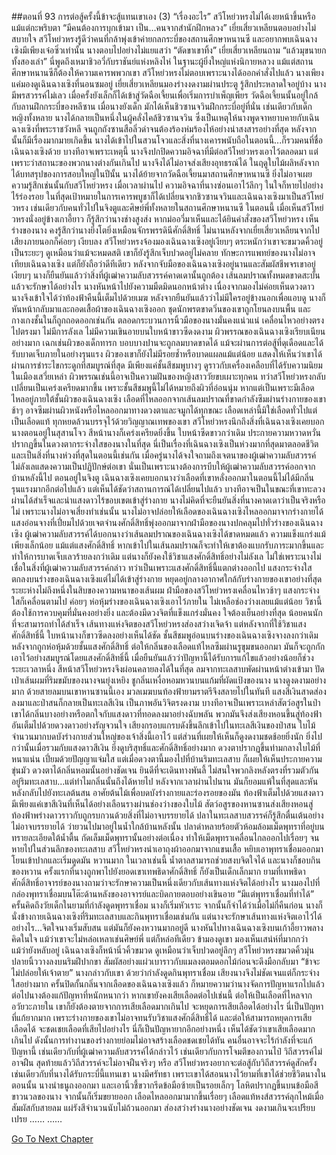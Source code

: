 ##ตอนที่ 93 การต่อสู้ครั้งนี้ข้าจะสู้แทนเขาเอง (3)
“เรื่องอะไร” สวีโหย่วหรงไม่ได้เงยหน้าขึ้นหรือแม้แต่กะพริบตา
“มีคนต้องการบุกเข้ามา เป็น...คนจากสำนักฝึกหลวง” เยี่ยเสี่ยวเหลียนตอบอย่างไม่สบายใจ
สวีโหย่วหรงรู้ดีว่าคนที่กล้าพุ่งเข้าค่ายกลกระบี่ของสถานศึกษาหนานซี และอยากพบเฉินฉางเซิงมีเพียงเจ๋อซิ่วเท่านั้น นางตอบไปอย่างไม่แยแสว่า “ตัดขาเขาทิ้ง”
เยี่ยเสี่ยวเหลียนถาม “แล้วมุขนายกทั้งสองเล่า”
นี่พูดถึงเหมาชิวอวี่กับราชันย์แห่งหลิงไห่ ในฐานะผู้ยิ่งใหญ่แห่งนิกายหลวง แม้แต่สถานศึกษาหนานซีก็ต้องให้ความเคารพพวกเขา
สวีโหย่วหรงไม่ตอบเพราะนางได้ออกคำสั่งไปแล้ว
นางเพียงแค่มองดูเฉินฉางเซิงที่นอนซมอยู่
เยี่ยเสี่ยวเหลียนมองร่างงดงามผ่านประตู รู้สึกประหลาดใจอยู่บ้าง
นางมีพรสวรรค์ไม่เลว เมื่อครั้งยังเล็กก็ได้เข้าสู่วัดฉือเจี้ยนเพื่อเริ่มการบำเพ็ญเพียร
วัดฉือเจี้ยนนั้นอยู่ใกล้กับลานฝึกกระบี่ของหลีซาน เมื่อนางยังเด็ก มักได้เห็นชิวซานจวินฝึกกระบี่อยู่ที่นั่น เช่นเดียวกับเด็กหญิงทั้งหลาย นางได้กลายเป็นหนึ่งในผู้คลั่งไคล้ชิวซานจวิน ซึ่งเป็นเหตุให้นางพูดจาหยาบคายกับเฉินฉางเซิงที่พระราชวังหลี จนถูกถังซานสือลิ่วด่าจนต้องร้องห่มร้องไห้อย่างน่าสงสารอย่างที่สุด
หลังจากนั้นก็มีเรื่องมากมายเกิดขึ้น นางได้เข้าไปในสวนโจวและสิ่งที่นางเคารพนับถือในตอนนี้...ก็รวมคนที่ชื่อเฉินฉางเซิงด้วย
บางทีอาจเพราะเหตุนี้ นางจึงปกปิดความอิจฉาที่มีต่อสวีโหย่วหรงเอาไว้ตลอดมา แต่เพราะว่าสถานะของพวกนางต่างกันเกินไป นางจึงได้ไม่อาจส่งเสียงอุทธรณ์ได้
ในฤดูใบไม้ผลิหลังจากได้บทสรุปของการสอบใหญ่ในปีนั้น นางได้ย้ายจากวัดฉือเจี้ยนมาสถานศึกษาหนานซี ยิ่งไม่อาจเผยความรู้สึกเช่นนั้นกับสวีโหย่วหรง เมื่อเวลาผ่านไป ความอิจฉาที่นางซ่อนเอาไว้ลึกๆ ในใจก็หายไปอย่างไร้ร่องรอย ในที่สุดเป้าหมายในการเคารพบูชาก็ได้เปลี่ยนจากชิวซานจวินและเฉินฉางเซิงมาเป็นสวีโหย่วหรง
เช่นเดียวกับคนทั่วไปในจิงตูและศิษย์พี่ทั้งหลายในสถานศึกษาหนานซี
ในตอนนี้ เมื่อเห็นสวีโหย่วหรงนั่งอยู่ข้างเกาอี้ยาว ก็รู้สึกว่านางช่างสูงส่ง
หากม่ออวี่มาเห็นและได้ยินคำสั่งของสวีโหย่วหรง เห็นร่างของนาง คงรู้สึกว่านางยิ่งโตยิ่งเหมือนจักรพรรดินีศักดิ์สิทธิ์
ไม่นานหลังจากเยี่ยเสี่ยวเหลียนจากไป เสียงภายนอกก็ค่อยๆ เงียบลง
สวีโหย่วหรงจ้องมองเฉินฉางเซิงอยู่เงียบๆ ตระหนักว่าเขาจะขมวดคิ้วอยู่เป็นระยะๆ ดูเหมือนว่าแม้จะหมดสติ เขาก็ยังรู้สึกเจ็บปวดอยู่ไม่คลาย
ทักษะการแพทย์ของนางไม่อาจเทียบเฉินฉางเซิง แต่ก็ยังถือว่าดีทีเดียว หลังจากจับมือของเฉินฉางเซิงอยู่นานและสัมผัสชีพจรเขาอยู่เงียบๆ นางก็ยืนยันแล้วว่าสิ่งที่ผู้เฒ่าความลับสวรรค์คาดเดานั้นถูกต้อง
เส้นลมปราณทั้งหมดขาดสะบั้น แล้วจะรักษาได้อย่างไร
นางหันหน้าไปยังความมืดมิดนอกหน้าต่าง เนื่องจากมองไม่ค่อยเห็นดวงดาว นางจึงเข้าใจได้ว่าท้องฟ้าคืนนี้เต็มไปด้วยเมฆ
หลังจากยืนยันแล้วว่าไม่มีใครอยู่ข้างนอกเพื่อแอบดู นางก็หันหน้ากลับมาและถอดเสื้อผ้าของเฉินฉางเซิงออก
ชุดนักพรตขาดวิ่นของเขาถูกโยนลงบนพื้น และกางเกงชั้นในก็ถูกถอดออกเช่นกัน
ตลอดกระบวนการนิ้วมือของนางมั่นคงแน่วแน่ เคลื่อนไหวอย่างตรงไปตรงมา ไม่มีการลังเล ไม่มีความเขินอายบนใบหน้าขาวซีดงดงาม
ผิวพรรณของเฉินฉางเซิงเรียบเนียนอย่างมาก เฉกเช่นผิวของเด็กทารก บอบบางปานจะถูกลมบาดขาดได้ แม้จะผ่านการต่อสู้ที่ดุเดือดและได้รับบาดเจ็บภายในอย่างรุนแรง ผิวของเขาก็ยังไม่มีรอยช้ำหรือบาดแผลแม้แต่น้อย แสดงให้เห็นว่าเขาได้ผ่านการชำระไขกระดูกที่สมบูรณ์ที่สุด มีเพียงแค่ชั้นสีชมพูบางๆ ดูราวกับเครื่องเคลือบที่ได้รับความนิยมในเมืองเสวี่ยเหล่า
ผิวพรรณเช่นนี้อาจเป็นความฝันของหญิงสาววัยขบเผาะทุกคน ทว่าสวีโหย่วหรงกลับเปลี่ยนเป็นเคร่งเครียดมากขึ้น
เพราะชั้นสีชมพูนี้ไม่ได้หมายถึงผิวที่อ่อนนุ่ม หากแต่เป็นเพราะมีเลือดไหลอยู่ภายใต้ชั้นผิวของเฉินฉางเซิง
เลือดที่ไหลออกจากเส้นลมปราณที่ขาดกำลังซึมผ่านร่างกายของเขาช้าๆ อาจซึมผ่านผิวหนังหรือไหลออกมาทางดวงตาและจมูกได้ทุกขณะ
เลือดเหล่านี้มิใช่เลือดทั่วไปแต่เป็นเลือดแท้ ทุกหยดล้วนบรรจุไว้ด้วยวิญญาณเทพของเขา
สวีโหย่วหรงนึกถึงสิ่งที่เฉินฉางเซิงเคยบอกนางตอนอยู่ในสุสานโจว สีหน้านางก็เคร่งเครียดยิ่งขึ้น ใบหน้าซีดขาวกว่าเดิม ประกายความหวาดหวั่นปรากฏขึ้นในดวงตากระจ่างใสของนางในที่สุด
นี่เป็นเรื่องที่เฉินฉางเซิงเป็นห่วงมากที่สุดมาตลอดชีวิต และเป็นสิ่งที่นางห่วงที่สุดในตอนนี้เช่นกัน
เมื่อครู่นางได้จงใจถามถึงเจตนาของผู้เฒ่าความลับสวรรค์ ไม่ลังเลแสดงความเป็นปฏิปักษ์ต่อเขา นั่นเป็นเพราะนางต้องการบีบให้ผู้เฒ่าความลับสวรรค์ออกจากบ้านหลังนี้ไป
ตอนอยู่ในจิงตู เฉินฉางเซิงเคยบอกนางว่าเลือดที่เขาหลั่งออกมาในตอนนี้ไม่ได้มีกลิ่นรุนแรงมากอีกต่อไปแล้ว แต่เห็นได้ชัดว่าสถานการณ์ได้เปลี่ยนไปแล้ว
บางทีอาจเป็นในขณะที่เขาทะลวงผ่านได้สำเร็จและนำแสงดาวไร้ขอบเขตเข้าสู่ร่างกาย
นางไม่คิดที่จะยืนยันสิ่งที่นางคาดเดาว่าเป็นจริงหรือไม่ เพราะนางไม่อาจเสี่ยงทำเช่นนั้น นางไม่อาจปล่อยให้เลือดของเฉินฉางเซิงไหลออกมาจากร่างกายได้
แสงอ่อนจางที่เปี่ยมไปด้วยเจตจำนงศักดิ์สิทธิ์พุ่งออกมาจากฝ่ามือของนางปกคลุมไปทั่วร่างของเฉินฉางเซิง
ผู้เฒ่าความลับสวรรค์ได้บอกนางว่าเส้นลมปราณของเฉินฉางเซิงได้ขาดหมดแล้ว ความแข็งแกร่งแม้เพียงเล็กน้อย แม้แต่แสงศักดิ์สิทธิ์ หากเข้าไปในเส้นลมปราณก็จะทำให้เขาต้องแบกรับภาระมากขึ้นและทำให้การบาดเจ็บเลวร้ายลงกว่าเดิม
แต่นางก็ยังคงใช้วิชาแสงศักดิ์สิทธิ์อย่างไม่ลังเล ไม่ใช่เพราะนางไม่เชื่อในสิ่งที่ผู้เฒ่าความลับสวรรค์กล่าว ทว่าเป็นเพราะแสงศักดิ์สิทธิ์นี้แตกต่างออกไป
แสงกระจ่างใสตกลงบนร่างของเฉินฉางเซิงแต่ไม่ได้เข้าสู่ร่างกาย หยุดอยู่กลางอากาศใกล้กับร่างกายของเขาอย่างที่สุด ระยะห่างไม่ถึงหนึ่งในสิบของความหนาของเส้นผม
ฝ่ามือของสวีโหย่วหรงเคลื่อนไหวช้าๆ แสงกระจ่างใสก็เคลื่อนตามไป ค่อยๆ ห่อหุ้มร่างของเฉินฉางเซิงเอาไว้ภายใน ไม่เหลือช่องว่างเลยแม้แต่น้อย
วิชานี้ต้องใช้การควบคุมที่มั่นคงอย่างยิ่ง และต้องมีดวงจิตที่แข็งแกร่งมั่นคง ใจต้องเย็นอย่างที่สุด น้อยคนนักที่จะสามารถทำได้สำเร็จ
เส้นทางแห่งจิตของสวีโหย่วหรงส่องสว่างเจิดจ้า แต่หลังจากที่ใช้วิชาแสงศักดิ์สิทธิ์นี้ ใบหน้านางก็ขาวซีดลงอย่างเห็นได้ชัด
ชั้นสีชมพูอ่อนบนร่างของเฉินฉางเซิงจางลงกว่าเดิมหลังจากถูกห่อหุ้มด้วยชั้นแสงศักดิ์สิทธิ์
ต่อให้กลิ่นของเลือดแท้ไหลซึมผ่านรูขุมขนออกมา มันก็จะถูกกักเอาไว้อย่างสมบูรณ์โดยแสงศักดิ์สิทธิ์นี้
เมื่อยืนยันแล้วว่าปัญหานี้ได้รับการแก้ไขแล้วอย่างน้อยก็ช่วงระยะเวลาหนึ่ง สีหน้าสวีโหย่วหรงจึงผ่อนคลายลงได้ในที่สุด
ลมจากทะเลสาบพัดผ่านหน้าต่างเข้ามา ปัดเป่าเส้นผมที่ริมขมับของนางจนยุ่งเหยิง ชูกลิ่นเหงื่อหอมหวนบนแก้มที่ผัดแป้งของนาง นางดูงดงามอย่างมาก
ด้วยสายลมบนเขาหานซานนี้เอง มวลเมฆบนท้องฟ้ายามราตรีจึงสลายไปในทันที แสงสีเงินสาดส่องลงมาและป่าสนก็กลายเป็นทะเลสีเงิน เป็นภาพอันวิจิตรงดงาม
บางทีอาจเป็นเพราะเหล่าสัตว์อสูรในป่าเขาได้กลิ่นบางอย่างหรือตกใจกับแสงดาวที่ทอดลงมาอย่างฉับพลัน พวกมันจึงส่งเสียงหอนขึ้นสู่ท้องฟ้าอันเต็มไปด้วยดวงดาวอย่างรัญจวนใจ
เสียงกรอบแกรบดังขึ้นลึกเข้าไปในทะเลสีเงินของป่าสน
ใบไม้จำนวนมากบดบังร่างกายส่วนใหญ่ของเจ้าสิ่งนี้เอาไว้ แต่ส่วนที่เผยให้เห็นก็ดูงดงามชดช้อยยิ่งนัก ยิ่งไปกว่านั้นเมื่อรวมกับแสงดาวสีเงิน ยิ่งดูบริสุทธิ์และศักดิ์สิทธิ์อย่างมาก
ดวงตาปรากฏขึ้นท่ามกลางใบไม้ที่หนาแน่น เปี่ยมด้วยปัญญาแจ่มใส แต่เมื่อดวงตานี้มองไปที่บ้านริมทะเลสาบ ก็เผยให้เห็นประกายความขุ่นมัว
ดวงตาได้กลิ่นหอมนั้นอย่างชัดเจน ยินดีที่จะเดินทางพันลี้ ไม่สนใจพวกลิงหลังตรงที่รวมตัวกันอยู่ริมทะเลสาบ...แต่ทำไมกลิ่นนั้นถึงได้หายไป
หลังจากเวลาผ่านไปนาน มันก็ยอมแพ้ในที่สุดและหันหลังกลับไปยังทะเลต้นสน อาศัยต้นไม้เพื่อบดบังร่างกายและร่องรอยของมัน
ท้องฟ้าเต็มไปด้วยแสงดาว มีเพียงแค่เขาสีเงินที่เห็นได้อย่างเลือนรางผ่านช่องว่างของใบไม้
สัตว์อสูรของหานซานส่งเสียงหอนสู่ท้องฟ้าพร่างดาวราวกับถูกรบกวนด้วยสิ่งที่ไม่อาจบรรยายได้
ปลาในทะเลสาบสวรรค์ก็รู้สึกตื่นเต้นอย่างไม่อาจบรรยายได้ ว่ายวนไปมาอยู่ในน้ำใกล้บ้านหลังนั้น
ปลาดำหลายร้อยตัวห้อมล้อมเม็ดพุทราที่อยู่บนทรายละเอียดใต้น้ำตื้น กัดเล็มเม็ดพุทรานั้นอย่างต่อเนื่อง ทำให้เม็ดพุทราเคลื่อนไกลออกไปเรื่อยๆ จนหายไปในส่วนลึกของทะเลสาบ
สวีโหย่วหรงนำเอาถุงผ้าออกมาจากแขนเสื้อ หยิบเอาพุทราเชื่อมออกมาโยนเข้าปากและเริ่มดูดมัน
หวานมาก
ในเวลาเช่นนี้ น้ำตาลสามารถช่วยสงบจิตใจได้ และนางก็ชอบกินของหวาน ครั้งแรกที่นางถูกพาไปยังยอดเขาเทพธิดาศักดิ์สิทธิ์ ก็ยังเป็นเด็กเล็กมาก ยามที่เทพธิดาศักดิ์สิทธิ์อาจารย์ของนางถามว่าจะรักษาความเป็นหนึ่งเดียวกับเส้นทางแห่งจิตได้อย่างไร นางมองไปที่กล่องพุทราเชื่อมบนโต๊ะด้านหลังของอาจารย์และบิดกายตอบอย่างเขินอาย “มีแต่พุทราเชื่อมที่ทำได้”
ครั้นคิดถึงวัยเด็กในยามที่กำลังดูดพุทราเชื่อม นางก็เริ่มหัวเราะ
จากนั้นก็จำได้ว่าเมื่อไม่กี่คืนก่อน นางก็นั่งข้างกายเฉินฉางเซิงที่ริมทะเลสาบและกินพุทราเชื่อมเช่นกัน แต่นางจะรักษาเส้นทางแห่งจิตเอาไว้ได้อย่างไร...จิตใจนางเริ่มสับสน
แต่มันก็ยังคงหวานมากอยู่ดี
นางหันไปทางเฉินฉางเซิงบนเก้าอี้ยาวพลางคิดในใจ แม้ว่าเขาจะไม่หล่อเหลาเช่นศิษย์พี่ แต่ก็หล่อทีเดียว ข้ามองดูเขา มองเห็นเสน่ห์ที่มากกว่า
แม้ว่ายังหลับอยู่ เฉินฉางเซิงก็หน้านิ่วคิ้วขมวด ดูเหมือนว่าเจ็บปวดอยู่ลึกๆ
สวีโหย่วหรงขมวดคิ้วมุ่น ปลายนิ้ววางลงบนริมฝีปากขา สัมผัสอย่างแผ่วเบาราวกับแมลงตอมดอกไม้ก่อนจะดึงมือกลับมา
“ข้าจะไม่ปล่อยให้เจ้าตาย” นางกล่าวกับเขา
ด้วยว่ากำลังดูดกินพุทราเชื่อม เสียงนางจึงไม่ชัดเจนแต่ก็กระจ่างใสอย่างมาก
ครั้นปิดกั้นกลิ่นจากเลือดของเฉินฉางเซิงแล้ว ก็หมายความว่านางจัดการปัญหาแรกไปแล้ว ต่อไปนางต้องแก้ปัญหาที่หนักหนากว่า
หากเขายังคงเสียเลือดต่อไปเช่นนี้ ต่อให้เป็นเลือดที่ไหลจากอวัยวะภายใน เขาก็ยังต้องตายจากการเสียเลือดมากเกินไป
จะหยุดการเสียเลือดได้อย่างไร นี่เป็นปัญหาที่แก้ยากมาก เพราะร่างกายของเขาไม่อาจทนรับวิชาแสงศักดิ์สิทธิ์ได้
และต่อให้สามารถหยุดการเสียเลือดได้ จะชดเชยเลือดที่เสียไปอย่างไร นี่ก็เป็นปัญหายากอีกอย่างหนึ่ง เห็นได้ชัดว่าเขาเสียเลือดมากเกินไป ดังนั้นการทำงานของร่างกายย่อมไม่อาจสร้างเลือดชดเชยได้ทัน
คนอื่นอาจจะไร้กำลังที่จะแก้ปัญหานี้ เช่นเดียวกับที่ผู้เฒ่าความลับสวรรค์ได้กล่าวไว้ เช่นเดียวกับการโจมตีของกวนไป๋ วิถีสวรรค์ไม่อาจฝืน
สุดท้ายแล้ววิถีสวรรค์จะไม่อาจฝืนจริงๆ หรือ
สวีโหย่วหรงอยากจะต่อสู้กับวิถีสวรรค์ดูสักครั้ง เช่นเดียวกับที่นางได้รับกระบี่นี้แทนเขา
นางมีศรัทธา
เพราะเขาได้สอนนางไว้ยามที่เขาได้ช่วยชีวิตนางในตอนนั้น
นางนำธนูถงออกมา และเอานิ้วชี้ขวากรีดข้อมือซ้ายเป็นรอยเล็กๆ
โลหิตปรากฏขึ้นบนข้อมือสีขาวนวลของนาง จากนั้นก็เริ่มขยายออก เลือดไหลออกมามากขึ้นเรื่อยๆ
เลือดแท้หงส์สวรรค์ลุกไหม้เมื่อสัมผัสกับสายลม แผ่รังสีจำนวนนับไม่ถ้วนออกมา ส่องสว่างร่างนางอย่างชัดเจน งดงามเกินจะเปรียบเปรย
……
……


[Go To Next Chapter]( ./603.md)